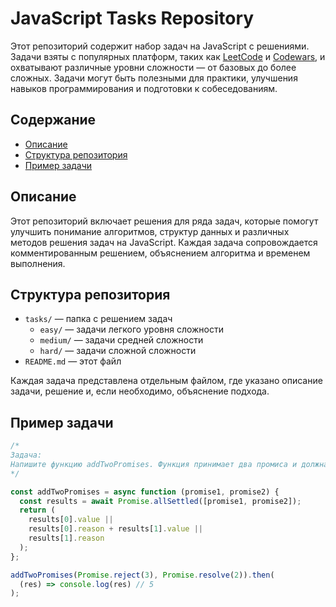 # JavaScript Tasks Repository

Этот репозиторий содержит набор задач на JavaScript с решениями. Задачи взяты с популярных платформ, таких как [LeetCode](https://leetcode.com/) и [Codewars](https://www.codewars.com/), и охватывают различные уровни сложности — от базовых до более сложных. Задачи могут быть полезными для практики, улучшения навыков программирования и подготовки к собеседованиям.

## Содержание

- [Описание](#Описание)
- [Структура репозитория](#Структура-репозитория)
- [Пример задачи](#Пример-задачи)

## Описание

Этот репозиторий включает решения для ряда задач, которые помогут улучшить понимание алгоритмов, структур данных и различных методов решения задач на JavaScript. Каждая задача сопровождается комментированным решением, объяснением алгоритма и временем выполнения.

## Структура репозитория

- `tasks/` — папка с решением задач
  - `easy/` — задачи легкого уровня сложности
  - `medium/` — задачи средней сложности
  - `hard/` — задачи сложной сложности
- `README.md` — этот файл

Каждая задача представлена отдельным файлом, где указано описание задачи, решение и, если необходимо, объяснение подхода.

## Пример задачи

```javascript
/*
Задача:
Напишите функцию addTwoPromises. Функция принимает два промиса и должна сложить результаты (числа) этих промисов независимо от их статуса выполнения.
*/

const addTwoPromises = async function (promise1, promise2) {
  const results = await Promise.allSettled([promise1, promise2]);
  return (
    results[0].value ||
    results[0].reason + results[1].value ||
    results[1].reason
  );
};

addTwoPromises(Promise.reject(3), Promise.resolve(2)).then(
  (res) => console.log(res) // 5
);
```
